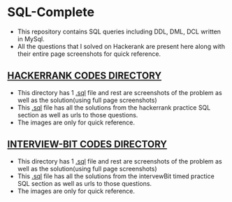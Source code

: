 # SQL-Complete

* This repository contains SQL queries including DDL, DML, DCL written in MySql.
* All the questions that I solved on Hackerank are present here along with their entire page screenshots for quick reference.

## <a href="https://github.com/ravi0531rp/SQL-Complete/tree/master/HackerRankCodes">HACKERRANK CODES DIRECTORY</a>

* This directory has 1 <a href = "https://github.com/ravi0531rp/SQL-Complete/blob/master/HackerRankCodes/Q001.sql">.sql</a> file and rest are screenshots of the problem as well as the solution(using full page screenshots)
* This <a href = "https://github.com/ravi0531rp/SQL-Complete/blob/master/HackerRankCodes/Q001.sql">.sql</a> file has all the solutions from the hackerrank practice SQL section as well as urls to those questions.
* The images are only for quick reference.

## <a href="https://github.com/ravi0531rp/SQL-Complete/tree/master/InterviewBitCodes">INTERVIEW-BIT CODES DIRECTORY</a>

* This directory has 1 <a href = "https://github.com/ravi0531rp/SQL-Complete/blob/master/InterviewBitCodes/Q002.sql">.sql</a> file and rest are screenshots of the problem as well as the solution(using full page screenshots)
* This <a href = "https://github.com/ravi0531rp/SQL-Complete/blob/master/InterviewBitCodes/Q002.sqlhttps://github.com/ravi0531rp/SQL-Complete/blob/master/InterviewBitCodes/Q002.sql">.sql</a> file has all the solutions from the intervewBit timed practice SQL section as well as urls to those questions.
* The images are only for quick reference.
